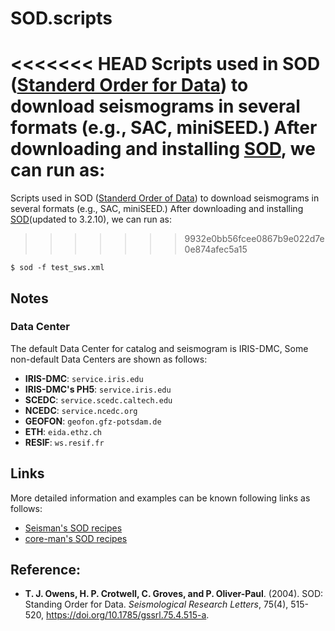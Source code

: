 # SOD.scripts
<<<<<<< HEAD
Scripts used in SOD ([Standerd Order for Data](http://www.seis.sc.edu/sod/)) to download seismograms in several formats (e.g., SAC, miniSEED.)
After downloading and installing [SOD](http://www.seis.sc.edu/downloads/sod/), we can run as:
=======
Scripts used in SOD ([Standerd Order of Data](http://www.seis.sc.edu/sod/)) to download seismograms in several formats (e.g., SAC, miniSEED.)
After downloading and installing [SOD](http://www.seis.sc.edu/downloads/sod/)(updated to 3.2.10), we can run as:
>>>>>>> 9932e0bb56fcee0867b9e022d7e0e874afec5a15
```
$ sod -f test_sws.xml
```
## Notes
### Data Center
The default Data Center for catalog and seismogram is IRIS-DMC, Some non-default Data Centers are shown as follows:
- **IRIS-DMC**: `service.iris.edu`
- **IRIS-DMC's PH5**: `service.iris.edu`
- **SCEDC**: `service.scedc.caltech.edu`
- **NCEDC**: `service.ncedc.org`
- **GEOFON**: `geofon.gfz-potsdam.de`
- **ETH**: `eida.ethz.ch`
- **RESIF**: `ws.resif.fr`

## Links
More detailed information and examples can be known following links as follows:

- [Seisman's SOD recipes](https://github.com/seisman/SODrecipes)
- [core-man's SOD recipes](https://github.com/core-man/SOD.recipes)

## Reference:
- **T. J. Owens, H. P. Crotwell, C. Groves, and P. Oliver-Paul**. (2004). SOD: Standing Order for Data. *Seismological Research Letters*, 75(4), 515-520, https://doi.org/10.1785/gssrl.75.4.515-a.

